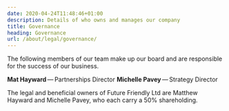 ```yaml
---
date: 2020-04-24T11:48:46+01:00
description: Details of who owns and manages our company
title: Governance
heading: Governance
url: /about/legal/governance/
---
```


The following members of our team make up our board and are responsible for the success of our business.

**Mat Hayward** — Partnerships Director
**Michelle Pavey** — Strategy Director

The legal and beneficial owners of Future Friendly Ltd are Matthew Hayward and Michelle Pavey, who each carry a 50% shareholding.
